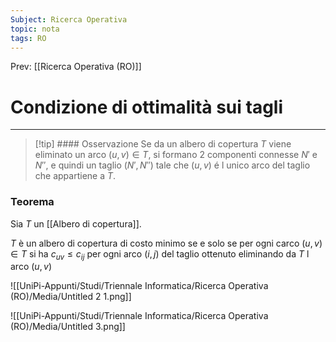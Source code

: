 ```yaml
---
Subject: Ricerca Operativa
topic: nota
tags: RO
---
```


Prev: [[Ricerca Operativa (RO)]]

# Condizione di ottimalità sui tagli
---

>[!tip] #### Osservazione
>Se da un albero di copertura $T$ viene eliminato un arco $(u,v) \in T$, si formano 2 componenti connesse $N'$ e $N''$, e quindi un taglio $(N',N'')$ tale che $(u,v)$ é l unico arco del taglio che appartiene a $T$.

### Teorema

Sia $T$ un [[Albero di copertura]].

$T$ è un albero di copertura di costo minimo se e solo se per ogni carco $(u,v) \in T$ si ha $c_{uv} \leq c_{ij}$ per ogni arco $(i,j)$ del taglio ottenuto eliminando da $T$ l arco $(u,v)$

![[UniPi-Appunti/Studi/Triennale Informatica/Ricerca Operativa (RO)/Media/Untitled 2 1.png]]

![[UniPi-Appunti/Studi/Triennale Informatica/Ricerca Operativa (RO)/Media/Untitled 3.png]]
